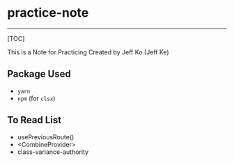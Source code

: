 # practice-note
---
[TOC]

This is a Note for Practicing
Created by Jeff Ko (Jeff Ke)

## Package Used
+ ```yarn``` 
+ ```npm``` (for ```clsx```)

## To Read List
+ usePreviousRoute()
+ \<CombineProvider\>
+ class-variance-authority